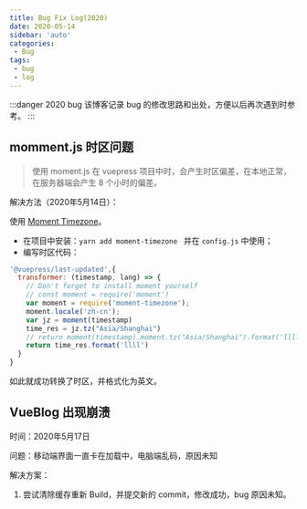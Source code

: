 ```yaml
---
title: Bug Fix Log(2020)
date: 2020-05-14
sidebar: 'auto'
categories:
 - Bug
tags:
 - bug
 - log
---
```


:::danger 2020 bug
该博客记录 bug 的修改思路和出处，方便以后再次遇到时参考。
:::

<!-- more -->

<!-- <CodeCard/> -->

## momment.js 时区问题

> 使用 moment.js 在 vuepress 项目中时，会产生时区偏差，在本地正常，在服务器端会产生 8 个小时的偏差。

解决方法（2020年5月14日）：

使用 [Moment Timezone](http://momentjs.cn/timezone/)。

- 在项目中安装：`yarn add moment-timezone ` 并在 `config.js` 中使用；
- 编写时区代码：

```js
'@vuepress/last-updated',{
  transformer: (timestamp, lang) => {
    // Don't forget to install moment yourself
    // const moment = require('moment')
    var moment = require('moment-timezone');
    moment.locale('zh-cn');
    var jz = moment(timestamp)
    time_res = jz.tz("Asia/Shanghai")
    // return moment(timestamp).moment.tz("Asia/Shanghai").format('llll')
    return time_res.format('llll')
  }
}
```

如此就成功转换了时区，并格式化为英文。

## VueBlog 出现崩溃

时间：2020年5月17日

问题：移动端界面一直卡在加载中，电脑端乱码，原因未知

解决方案：

1. 尝试清除缓存重新 Build，并提交新的 commit，修改成功，bug 原因未知。
